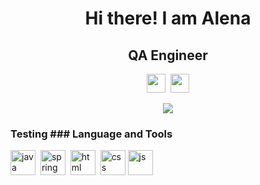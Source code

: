 <div id="header" align="center">
<h1> Hi there! I am Alena</h1>
<h2>QA Engineer</h2>
</div>
<div align="center">
  <div align="center"> 
    <img src="https://cdn-icons-png.flaticon.com/128/3536/3536505.png" width="30" height="30" />&nbsp;
    <a href="lenochka28yan@gmail.com"><img src="https://cdn-icons-png.flaticon.com/128/542/542689.png" width="30" height="30"/></a>
     
  </div>
  
![](http://github-profile-summary-cards.vercel.app/api/cards/profile-details?username=AlenaYanchyk&theme=default)
  
</div>

<div >
  
  ### Testing                                                          ### Language and Tools
  
  <img src="https://cdn.jsdelivr.net/gh/devicons/devicon/icons/java/java-original.svg" title="java" width="40" height="40"/>&nbsp;
  <img src="https://cdn.jsdelivr.net/gh/devicons/devicon/icons/spring/spring-plain.svg" title="spring" width="40" height="40"/>&nbsp;
  <img src="https://cdn.jsdelivr.net/gh/devicons/devicon/icons/html5/html5-original.svg" title="html" width="40" height="40"/>&nbsp;
  <img src="https://cdn.jsdelivr.net/gh/devicons/devicon/icons/css3/css3-original.svg" title="css" width="40" height="40" />
  <img src="https://cdn.jsdelivr.net/gh/devicons/devicon/icons/javascript/javascript-original.svg" title="js" width="40" height="40"/>&nbsp;
 </div>
  
  
